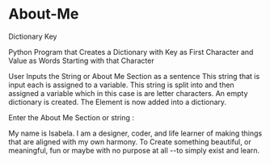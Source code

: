 # About-Me
 Dictionary Key

Python Program that Creates a Dictionary 
with Key as First Character and Value as Words Starting with that Character

User Inputs the String or About Me Section as a sentence
This string that is input each is assigned to a variable.
This string is split into and then assigned a variable which in this case is are letter characters.
An empty dictionary is created.
The Element is now added into a dictionary.

Enter the About Me Section or string :

My name is Isabela. 
I am a designer, coder, and life learner of making things that are aligned with my own harmony. 
To Create something beautiful, or meaningful, fun or maybe
with no purpose at all --to simply exist and learn.
